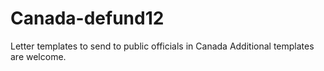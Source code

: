 # Canada-defund12
Letter templates to send to public officials in Canada
Additional templates are welcome.
